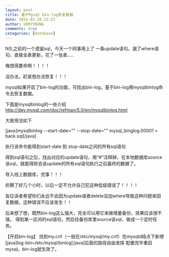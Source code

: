 ```yaml
---
layout: post
title: 基于Mysql bin-log恢复数据
date: 2015-01-28 22:27
author: VERYYOUNG
comments: true
categories: [Database]
---
```

N久之前的一个遗留sql，今天一个同事用上了
一条update语句，漏了where语句，直接全表更新，花了一张表.....


悔恨得要命啊！！！！

没办法，赶紧想办法恢复！！！

mysql如果开启了bin-log的功能，可找出bin-log，基于bin-log用mysqlbinlog命令去恢复数据。

下面是mysqlbinlog的一些介绍<a href="http://dev.mysql.com/doc/refman/5.0/en/mysqlbinlog.html" title="http://dev.mysql.com/doc/refman/5.0/en/mysqlbinlog.html" target="_blank">http://dev.mysql.com/doc/refman/5.0/en/mysqlbinlog.html</a>


大致用法如下

[java]mysqlbinlog --start-date=&quot;&quot; --stop-date=&quot;&quot; mysql_binglog.00001 &gt; back.sql[/java]

执行该命令能得到start-date 到 stop-date之间的所有sql语句


得到sql语句之后，找出对应的update语句，用“#”注释掉，在本地数据库source该sql，就能得除去该update的所有sql语句执行之后最终的数据了。


导入线上数据库，完事！！！


折腾了好几个小时，以后一定不允许自己犯这种低级错误了！！！！

各位读者希望你们永远不会因为update或者delete没加where导致这种问题来回复数据，这种错误不应该发生！！



后来想了想，既然bin-log这么强大，完全可以用它来做增量备份，效果应该很不错。
得到某一区间的sql语句，然后往备份库里source该sql，做成一个定时任务。


【开启bin-log】
找到my.cnf（一般在/etc/mysql/my.cnf）在mysqld结点下新增 
[java]log-bin=/etc/mysql/binlog[/java]后面的路径自由发挥
配置完毕重启mysql，bin-log就生效了。



